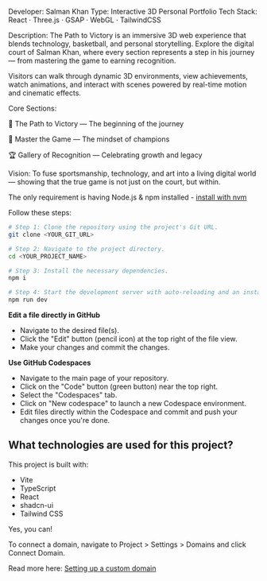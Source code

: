 Developer: Salman Khan
Type: Interactive 3D Personal Portfolio
Tech Stack: React · Three.js · GSAP · WebGL · TailwindCSS

Description:
The Path to Victory is an immersive 3D web experience that blends technology, basketball, and personal storytelling. Explore the digital court of Salman Khan, where every section represents a step in his journey — from mastering the game to earning recognition.

Visitors can walk through dynamic 3D environments, view achievements, watch animations, and interact with scenes powered by real-time motion and cinematic effects.

Core Sections:

🏀 The Path to Victory — The beginning of the journey

🎯 Master the Game — The mindset of champions

🏆 Gallery of Recognition — Celebrating growth and legacy

Vision:
To fuse sportsmanship, technology, and art into a living digital world — showing that the true game is not just on the court, but within.

The only requirement is having Node.js & npm installed - [install with nvm](https://github.com/nvm-sh/nvm#installing-and-updating)

Follow these steps:

```sh
# Step 1: Clone the repository using the project's Git URL.
git clone <YOUR_GIT_URL>

# Step 2: Navigate to the project directory.
cd <YOUR_PROJECT_NAME>

# Step 3: Install the necessary dependencies.
npm i

# Step 4: Start the development server with auto-reloading and an instant preview.
npm run dev
```

**Edit a file directly in GitHub**

- Navigate to the desired file(s).
- Click the "Edit" button (pencil icon) at the top right of the file view.
- Make your changes and commit the changes.

**Use GitHub Codespaces**

- Navigate to the main page of your repository.
- Click on the "Code" button (green button) near the top right.
- Select the "Codespaces" tab.
- Click on "New codespace" to launch a new Codespace environment.
- Edit files directly within the Codespace and commit and push your changes once you're done.

## What technologies are used for this project?

This project is built with:

- Vite
- TypeScript
- React
- shadcn-ui
- Tailwind CSS



Yes, you can!

To connect a domain, navigate to Project > Settings > Domains and click Connect Domain.

Read more here: [Setting up a custom domain](https://docs.lovable.dev/features/custom-domain#custom-domain)
